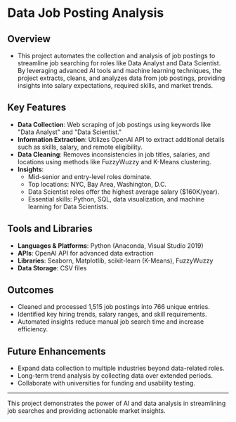 # Data Job Posting Analysis

## Overview
- This project automates the collection and analysis of job postings to streamline job searching for roles like Data Analyst and Data Scientist. By leveraging advanced AI tools and machine learning techniques, the project extracts, cleans, and analyzes data from job postings, providing insights into salary expectations, required skills, and market trends.

## Key Features
- **Data Collection**: Web scraping of job postings using keywords like "Data Analyst" and "Data Scientist."
- **Information Extraction**: Utilizes OpenAI API to extract additional details such as skills, salary, and remote eligibility.
- **Data Cleaning**: Removes inconsistencies in job titles, salaries, and locations using methods like FuzzyWuzzy and K-Means clustering.
- **Insights**:
  - Mid-senior and entry-level roles dominate.
  - Top locations: NYC, Bay Area, Washington, D.C.
  - Data Scientist roles offer the highest average salary ($160K/year).
  - Essential skills: Python, SQL, data visualization, and machine learning for Data Scientists.

## Tools and Libraries
- **Languages & Platforms**: Python (Anaconda, Visual Studio 2019)
- **APIs**: OpenAI API for advanced data extraction
- **Libraries**: Seaborn, Matplotlib, scikit-learn (K-Means), FuzzyWuzzy
- **Data Storage**: CSV files

## Outcomes
- Cleaned and processed 1,515 job postings into 766 unique entries.
- Identified key hiring trends, salary ranges, and skill requirements.
- Automated insights reduce manual job search time and increase efficiency.

## Future Enhancements
- Expand data collection to multiple industries beyond data-related roles.
- Long-term trend analysis by collecting data over extended periods.
- Collaborate with universities for funding and usability testing.

---

This project demonstrates the power of AI and data analysis in streamlining job searches and providing actionable market insights.
